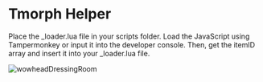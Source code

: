 # Tmorph Helper

Place the _loader.lua file in your scripts folder. Load the JavaScript using Tampermonkey or input it into the developer console. Then, get the itemID array and insert it into your _loader.lua file.

![wowheadDressingRoom](https://github.com/Dreamzlol/Tmorph-Helper/assets/92863811/870b155f-4b81-4d78-82d2-288764c69e7c)
